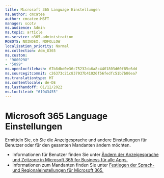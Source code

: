 ```yaml
---
title: Microsoft 365 Language Einstellungen
ms.author: cmcatee
author: cmcatee-MSFT
manager: scotv
ms.audience: Admin
ms.topic: article
ms.service: o365-administration
ROBOTS: NOINDEX, NOFOLLOW
localization_priority: Normal
ms.collection: Adm_O365
ms.custom:
- "9000298"
- "5899"
ms.openlocfilehash: 67b8dbd0e36c75232da6a8c4401803d60f85e6dd
ms.sourcegitcommit: c26373c21c837937b41026f56fedfc51b7b80ea7
ms.translationtype: MT
ms.contentlocale: de-DE
ms.lasthandoff: 01/12/2022
ms.locfileid: "61943455"
---
```

# <a name="microsoft-365-language-settings"></a>Microsoft 365 Language Einstellungen

Ermitteln Sie, ob Sie die Anzeigesprache und andere Einstellungen für Benutzer oder für den gesamten Mandanten ändern möchten.

- Informationen für Benutzer finden Sie unter [Ändern der Anzeigesprache und Zeitzone in Microsoft 365 for Business für alle Apps.](https://support.microsoft.com/office/6f238bff-5252-441e-b32b-655d5d85d15b)
- Informationen zum Mandanten finden Sie unter [Festlegen der Sprach- und Regionaleinstellungen für Microsoft 365.](https://docs.microsoft.com/office365/troubleshoot/access-management/set-language-and-region)
